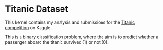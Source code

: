 # Titanic Dataset

This kernel contains my analysis and submissions for the [Titanic competition](https://www.kaggle.com/c/titanic "Titanic competition") on Kaggle.

This is a binary classification problem, where the aim is to predict whether a passenger aboard the titanic survived (1) or not (0).
